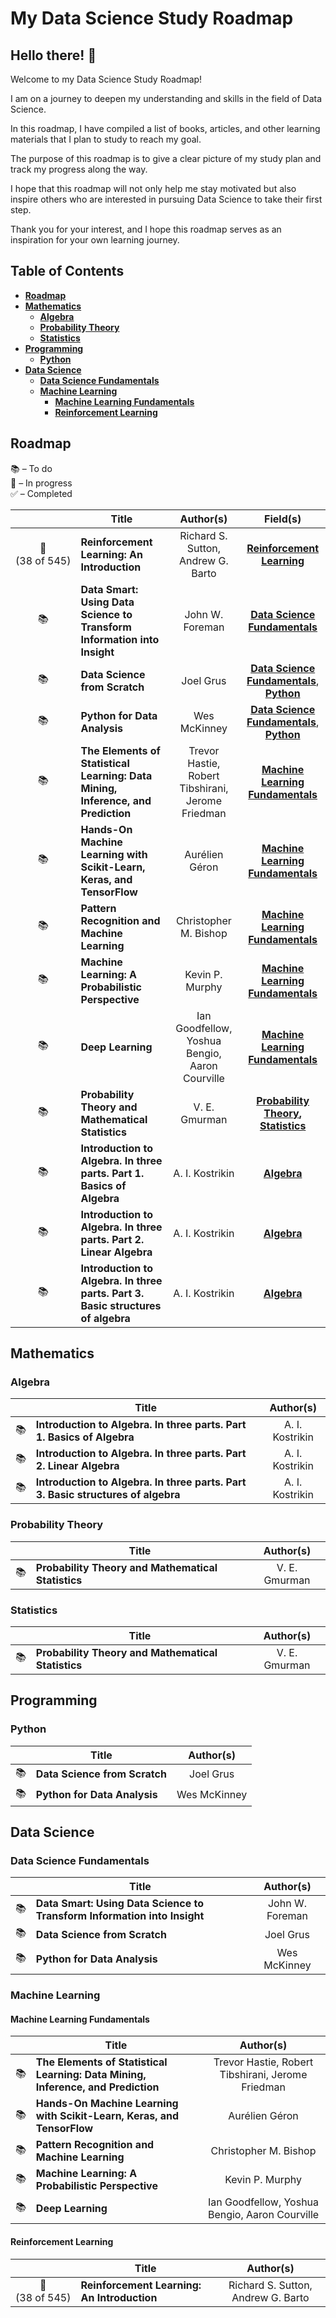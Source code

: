 # My Data Science Study Roadmap

## Hello there! 👋

Welcome to my Data Science Study Roadmap!

I am on a journey to deepen my understanding and skills in the field of Data Science.

In this roadmap, I have compiled a list of books, articles, and other learning materials that I plan to study to reach my goal.

The purpose of this roadmap is to give a clear picture of my study plan and track my progress along the way.

I hope that this roadmap will not only help me stay motivated but also inspire others who are interested in pursuing Data Science to take their first step.

Thank you for your interest, and I hope this roadmap serves as an inspiration for your own learning journey.

## Table of Contents

- **[Roadmap](#roadmap)**
- **[Mathematics](#mathematics)**
  - **[Algebra](#algebra)**
  - **[Probability Theory](#probability-theory)**
  - **[Statistics](#statistics)**
- **[Programming](#programming)**
  - **[Python](#python)**
- **[Data Science](#data-science)**
  - **[Data Science Fundamentals](#data-science-fundamentals)**
  - **[Machine Learning](#machine-learning)**
    - **[Machine Learning Fundamentals](#machine-learning-fundamentals)**
    - **[Reinforcement Learning](#reinforcement-learning)**

## Roadmap

📚 – To do  
📖 – In progress  
✅ – Completed

|                                | Title                                                                            | Author(s)                                         | Field(s)                                                                               |
| :----------------------------: | -------------------------------------------------------------------------------- | :-----------------------------------------------: | :------------------------------------------------------------------------------------: |
| 📖<br/>(38&nbsp;of&nbsp;545)   | **Reinforcement Learning: An Introduction**                                      | Richard S. Sutton, Andrew G. Barto                | **[Reinforcement Learning](#reinforcement-learning)**                                  |
| 📚                             | **Data Smart: Using Data Science to Transform Information into Insight**         | John W. Foreman                                   | **[Data Science Fundamentals](#machine-learning-fundamentals)**                        |
| 📚                             | **Data Science from Scratch**                                                    | Joel Grus                                         | **[Data Science Fundamentals](#machine-learning-fundamentals)**, **[Python](#python)** |
| 📚                             | **Python for Data Analysis**                                                     | Wes McKinney                                      | **[Data Science Fundamentals](#machine-learning-fundamentals)**, **[Python](#python)** |
| 📚                             | **The Elements of Statistical Learning: Data Mining, Inference, and Prediction** | Trevor Hastie, Robert Tibshirani, Jerome Friedman | **[Machine Learning Fundamentals](#machine-learning-fundamentals)**                    |
| 📚                             | **Hands-On Machine Learning with Scikit-Learn, Keras, and TensorFlow**           | Aurélien Géron                                    | **[Machine Learning Fundamentals](#machine-learning-fundamentals)**                    |
| 📚                             | **Pattern Recognition and Machine Learning**                                     | Christopher M. Bishop                             | **[Machine Learning Fundamentals](#machine-learning-fundamentals)**                    |
| 📚                             | **Machine Learning: A Probabilistic Perspective**                                | Kevin P. Murphy                                   | **[Machine Learning Fundamentals](#machine-learning-fundamentals)**                    |
| 📚                             | **Deep Learning**                                                                | Ian Goodfellow, Yoshua Bengio, Aaron Courville    | **[Machine Learning Fundamentals](#machine-learning-fundamentals)**                    |
| 📚                             | **Probability Theory and Mathematical Statistics**                               | V. E. Gmurman                                     | **[Probability Theory](#probability-theory), [Statistics](#statistics)**               |
| 📚                             | **Introduction to Algebra. In three parts. Part 1. Basics of Algebra**           | A. I. Kostrikin                                   | **[Algebra](#algebra)**                                                                |
| 📚                             | **Introduction to Algebra. In three parts. Part 2. Linear Algebra**              | A. I. Kostrikin                                   | **[Algebra](#algebra)**                                                                |
| 📚                             | **Introduction to Algebra. In three parts. Part 3. Basic structures of algebra** | A. I. Kostrikin                                   | **[Algebra](#algebra)**                                                                |

## Mathematics

### Algebra

|      | Title                                                                            | Author(s)       |
| :--: | -------------------------------------------------------------------------------- | :-------------: |
| 📚   | **Introduction to Algebra. In three parts. Part 1. Basics of Algebra**           | A. I. Kostrikin |
| 📚   | **Introduction to Algebra. In three parts. Part 2. Linear Algebra**              | A. I. Kostrikin |
| 📚   | **Introduction to Algebra. In three parts. Part 3. Basic structures of algebra** | A. I. Kostrikin |

### Probability Theory

|      | Title                                              | Author(s)     |
| :--: | -------------------------------------------------- | :-----------: |
| 📚   | **Probability Theory and Mathematical Statistics** | V. E. Gmurman |

### Statistics

|      | Title                                              | Author(s)     |
| :--: | -------------------------------------------------- | :-----------: |
| 📚   | **Probability Theory and Mathematical Statistics** | V. E. Gmurman |

## Programming

### Python

|      | Title                         | Author(s)    |
| :--: | ----------------------------- | :----------: |
| 📚   | **Data Science from Scratch** | Joel Grus    |
| 📚   | **Python for Data Analysis**  | Wes McKinney |

## Data Science

### Data Science Fundamentals

|      | Title                                                                    | Author(s)       |
| :--: | ------------------------------------------------------------------------ | :-------------: |
| 📚   | **Data Smart: Using Data Science to Transform Information into Insight** | John W. Foreman |
| 📚   | **Data Science from Scratch**                                            | Joel Grus       |
| 📚   | **Python for Data Analysis**                                             | Wes McKinney    |



### Machine Learning

#### Machine Learning Fundamentals

|      | Title                                                                            | Author(s)                                         |
| :--: | -------------------------------------------------------------------------------- | :-----------------------------------------------: |
| 📚   | **The Elements of Statistical Learning: Data Mining, Inference, and Prediction** | Trevor Hastie, Robert Tibshirani, Jerome Friedman |
| 📚   | **Hands-On Machine Learning with Scikit-Learn, Keras, and TensorFlow**           | Aurélien Géron                                    |
| 📚   | **Pattern Recognition and Machine Learning**                                     | Christopher M. Bishop                             |
| 📚   | **Machine Learning: A Probabilistic Perspective**                                | Kevin P. Murphy                                   |
| 📚   | **Deep Learning**                                                                | Ian Goodfellow, Yoshua Bengio, Aaron Courville    |

#### Reinforcement Learning

|                              | Title                                       | Author(s)                          |
| :--------------------------: | ------------------------------------------- | :--------------------------------: |
| 📖<br/>(38&nbsp;of&nbsp;545) | **Reinforcement Learning: An Introduction** | Richard S. Sutton, Andrew G. Barto |
